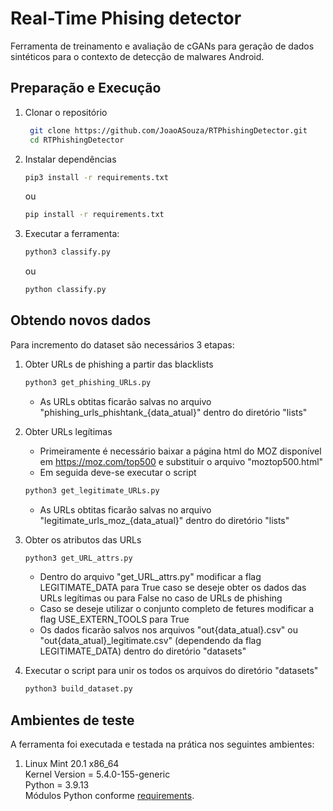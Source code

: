 # Real-Time Phising detector

Ferramenta de treinamento e avaliação de cGANs para geração de dados sintéticos para o contexto de detecção de malwares Android.

## Preparação e Execução

1. Clonar o repositório 
   ```bash
    git clone https://github.com/JoaoASouza/RTPhishingDetector.git
    cd RTPhishingDetector
    ```

2. Instalar dependências
    ```bash
    pip3 install -r requirements.txt
    ```

    ou

    ```bash
    pip install -r requirements.txt
    ```

3. Executar a ferramenta: 

    ```bash
    python3 classify.py
    ```

    ou

    ```bash
    python classify.py
    ```

## Obtendo novos dados

Para incremento do dataset são necessários 3 etapas:

1. Obter URLs de phishing a partir das blacklists
    ```bash
    python3 get_phishing_URLs.py
    ```
    * As URLs obtitas ficarão salvas no arquivo "phishing_urls_phishtank_{data_atual}" dentro do diretório "lists"

2. Obter URLs legítimas
    * Primeiramente é necessário baixar a página html do MOZ disponível em https://moz.com/top500 e substituir o arquivo "moztop500.html"
    * Em seguida deve-se executar o script
    ```bash
    python3 get_legitimate_URLs.py
    ```
    * As URLs obtitas ficarão salvas no arquivo "legitimate_urls_moz_{data_atual}" dentro do diretório "lists"

3. Obter os atributos das URLs
    ```bash
    python3 get_URL_attrs.py
    ```
    * Dentro do arquivo "get_URL_attrs.py" modificar a flag LEGITIMATE_DATA para True caso se deseje obter os dados das URLs legítimas ou para False no caso de URLs de phishing
    * Caso se deseje utilizar o conjunto completo de fetures modificar a flag USE_EXTERN_TOOLS para True
    * Os dados ficarão salvos nos arquivos "out{data_atual}.csv" ou "out{data_atual}_legitimate.csv" (dependendo da flag LEGITIMATE_DATA) dentro do diretório "datasets"

4. Executar o script para unir os todos os arquivos do diretório "datasets"
    ```bash
    python3 build_dataset.py
    ```

## Ambientes de teste

A ferramenta foi executada e testada na prática nos seguintes ambientes:

1. Linux Mint 20.1 x86_64<br/>
   Kernel Version = 5.4.0-155-generic<br/>
   Python = 3.9.13 <br/>
   Módulos Python conforme [requirements](requirements.txt).